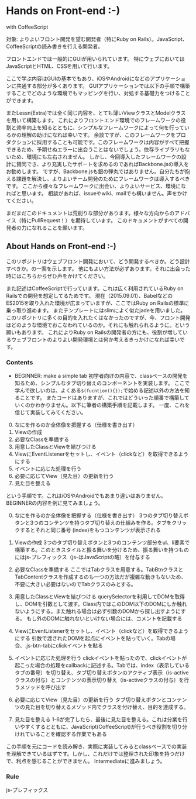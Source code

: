 # Hands on Front-end :-)
with CoffeeScript

対象: よりよいフロント開発を望む開発者（特にRuby on Rails）。JavaScript、CoffeeScriptの読み書きを行える開発者。

フロントエンドでは一般的にGUIが用いられています。
特にウェブにおいてはJavaScriptとHTML、CSSを用いて行います。

ここで学ぶ内容はGUIの基本でもあり、iOSやAndroidになどのアプリケーションに共通する部分が多くあります。
GUIアプリケーションでは以下の手順で構築することでどのような環境でもマッピングを行い、対処する基礎力をつけることができます。

またLessn(Extra)では全く同じ内容を、とても薄いViewクラスとModelクラスを用いて構築します。
これによりフロントエンド環境でのフレームワークの役割と効率向上を知るとともに、シンプルなフレームワークによって何を行っているかの理解の助けになれば幸いです。
余談ですが、このフレームワークをプロダクションに採用することも可能です。このフレームワークは内容がすべて把握できるため、予期せぬエラーに出会うことはないでしょう。依存ライブラリもないため、環境にも左右されません。
しかし、今回導入したフレームワークの設計に賛同でき、より充実したサポートを求めるのであればBackbone.jsの導入をお勧めします。
ですが、Backbone.jsも銀の弾丸ではありません。自分たちが抱える課題を解決し、よりよいチーム開発のためにフレームワークは導入するべきです。
ここから様々なフレームワークに出会い、よりよいサービス、環境になればと思います。
相談があれば、issueやwiki、mailでも構いません。声をかけてください。

まだまだこのドキュメントは荒削りな部分があります。様々な方向からのアドバイス（特にPullRequest！）を期待しています。
このドキュメントがすべての開発者の力になれることを願います。

## About Hands on Front-end :-)

このリポジトリはウェブフロント開発において、どう開発するべきか。どう設計すべきか。の一案を示します。
他にもよい方法が必ずあります。それに出会った時にはこちらからぜひ声をかけてください。

また記述はCoffeeScriptで行っています。これは広く利用されているRuby on Railsでの開発を想定してるためです。
現在（2015.09.01）、BabelなどのES2015を取り入れた環境が広まっていますが、ここではRuby on Railsの標準に乗っ取り進めます。
またテンプレートにはslimによく似たjadeを用いました。
このリポジトリに多くの目的を入れたくはなかったのですが、今、フロント開発はどのような環境でおこなわれているのか。それにも触れられるように。という願いもあります。
これによりRuby on Railsの開発者の方にも、役割が増しているウェブフロントのよりよい開発環境とは何か考えるきっかけになれば幸いです。

### Contents

- BEGINNER: make a simple tab
初学者向けの内容で、classベースの開発を知るため、シンプルなタブ切り替えのコンポーネントを実装します。
ここで学んで欲しいのは、よくある```$(fucntion(){});```で始める記述以外の方法を知ることです。
またコードはありますが、これではどういった順番で構築していくのかわかりません。以下に筆者の構築手順を記載します。
一度、これを信じて実装してみてください。

0. なにを作るのか全体像を把握する（仕様を書き出す）
1. Viewの作成
2. 必要なClassを準備する
3. 用意したClassとViewを結びつける
4. ViewにEventListenerをセットし、イベント（clickなど）を取得できるようにする
5. イベントに応じた処理を行う
6. 必要に応じてView（見た目）の更新を行う
7. 見た目を整える

という手順です。これはiOSやAndroidでもあまり違いはありません。BEGINNERの内容を例に見てみましょう。

0. なにを作るのか全体像を把握する（仕様を書き出す）
3つのタブ切り替えボタンと3つのコンテンツを持つタブ切り替えの仕組みを作る。タブをクリックするとそれと同じ番号 (index)をもつコンテンツが表示される

1. Viewの作成
3つのタブ切り替えボタンと3つのコンテンツ部分をul、li要素で構築する。このときスタイルと振る舞いを分けるため、振る舞いを持つものにはjs-プレフィックス（js-はJavaScriptの略）を付与する

2. 必要なClassを準備する
ここではTabクラスを用意する。TabBtnクラスとTabContentクラスを作成するのも一つの方法だが複雑な動きもないため、不要に大きい必要はないのでTabクラスのみとする。

3. 用意したClassとViewを結びつける
querySelectorを利用してDOMを取得し、DOMを引数として渡す。Class内ではこのDOM以下のDOMにしか触れないようにする。また触れる場合は必ず引数のDOMから探し出すようにする。
もし外のDOMに触れないといけない場合には、コメントを記載する

4. ViewにEventListenerをセットし、イベント（clickなど）を取得できるようにする
引数で渡されたDOMを起点にイベントを貼っていく。Tabの場合、.js-btn-tabにclickイベントを貼る

5. イベントに応じた処理を行う
clickイベントを貼ったので、clickイベントが起こった場合の処理をcallbackに記述する。Tabでは、index（表示しているタブの番号）を切り替え、タブ切り替えボタンのアクティブ表示（is-activeクラスの付与）とコンテンツの表示切り替え（is-activeクラスの付与）を行うメソッドを呼び出す

6. 必要に応じてView（見た目）の更新を行う
タブ切り替えボタンとコンテンツの見た目を切り替えるメソッド内でクラスを付け替え、目的を達成する。

7. 見た目を整える
1-6が完了したら、最後に見た目を整える。これは分業を行いやすくするとともに、JavaScript(CoffeeScript)が行うべき役割を切り分けれていることを確認する作業でもある

この手順を元にコードを読み解き、実際に実装してみるとclassベースでの実装を理解できているはずです。しかし、これだけでは整理された印象を持つだけで、利点を感じることができません。
Intermediateに進みましょう。

### Rule
js-プレフィックス
